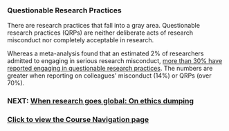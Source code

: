 ### Questionable Research Practices

There are research practices that fall into a gray area. Questionable research practices (QRPs) are neither deliberate acts of research misconduct nor completely acceptable in research. 

Whereas a meta-analysis found that an estimated 2% of researchers admitted to engaging in serious research misconduct, [more than 30% have reported engaging in questionable research practices](https://journals.plos.org/plosone/article?id=10.1371/journal.pone.0005738). The numbers are greater when reporting on colleagues' misconduct (14%) or QRPs (over 70%). 

### NEXT: [When research goes global: On ethics dumping](integrity-global.md)
### [Click to view the Course Navigation page](toc.md)

